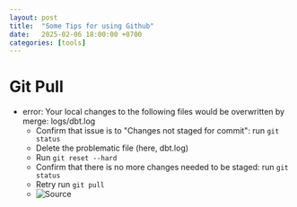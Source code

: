 ```yaml
---
layout: post
title:  "Some Tips for using Github"
date:   2025-02-06 18:00:00 +0700
categories: [tools]
---
```


# Git Pull
- error: Your local changes to the following files would be overwritten by merge: logs/dbt.log
  - Confirm that issue is to "Changes not staged for commit": run ```git status```
  - Delete the problematic file (here, dbt.log)
  - Run  ```git reset --hard```
  - Confirm that there is no more changes needed to be staged: run ```git status```
  - Retry run ```git pull```
  - ![Source](https://stackoverflow.com/questions/25597104/git-pull-error-your-local-changes-to-the-following-files-would-be-overwritten-b)
